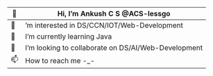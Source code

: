  |👋|Hi, I’m Ankush C S @ACS-lessgo|
 |---|---|
 |👀|’m interested in DS/CCN/IOT/Web-Development|
 |🌱| I’m currently learning Java|
 |💞️| I’m looking to collaborate on DS/AI/Web-Development|
 |📫| How to reach me -_-|


<!---
ACS-lessgo/ACS-lessgo is a ✨ special ✨ repository because its `README.md` (this file) appears on your GitHub profile.
You can click the Preview link to take a look at your changes.
--->
